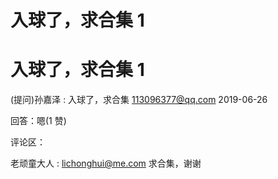 # 入球了，求合集 1

# 入球了，求合集 1

(提问)孙嘉泽 : 入球了，求合集 113096377@qq.com 2019-06-26

回答：嗯(1 赞)

评论区：

老顽童大人 : lichonghui@me.com 求合集，谢谢